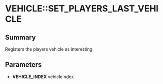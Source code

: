 # VEHICLE::SET_PLAYERS_LAST_VEHICLE

## Summary
Registers the players vehicle as interesting

## Parameters
* **VEHICLE_INDEX** vehicleIndex